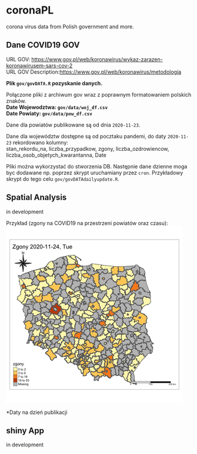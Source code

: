 # coronaPL
corona virus data from Polish government and more.

## Dane COVID19 GOV

URL GOV: https://www.gov.pl/web/koronawirus/wykaz-zarazen-koronawirusem-sars-cov-2  
URL GOV Description:https://www.gov.pl/web/koronawirus/metodologia  

**Plik `gov/govDATA.R` pozyskanie danych.**

Połączone pliki z archiwum gov wraz z poprawnym formatowaniem polskich znaków.  
**Date Wojewodztwa: `gov/data/woj_df.csv`**  
**Date Powiaty: `gov/data/pow_df.csv`**

Dane dla powiatów publikowane są od dnia `2020-11-23`.

Dane dla województw dostępne są od pocztaku pandemi, do daty `2020-11-23` rekordowano kolumny:   
stan_rekordu_na, liczba_przypadkow, zgony, liczba_ozdrowiencow, liczba_osob_objetych_kwarantanna, Date

Pliki można wykorzystać do stworzenia DB. 
Następnie dane dzienne moga byc dodawane np. poprzez skrypt uruchamiany przez `cron`.
Przykładowy skrypt do tego celu `gov/govDATAdailyupdate.R`.

## Spatial Analysis

in development

Przykład (zgony na COVID19 na przestrzeni powiatów oraz czasu):  
![](spatial/images/zgonyPL.gif)

*Daty na dzień publikacji

## shiny App 

in development

